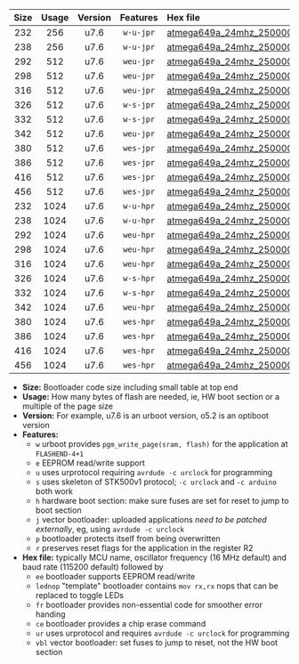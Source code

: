 |Size|Usage|Version|Features|Hex file|
|:-:|:-:|:-:|:-:|:--|
|232|256|u7.6|`w-u-jpr`|[atmega649a_24mhz_250000bps_ur_vbl.hex](https://raw.githubusercontent.com/stefanrueger/urboot/main/bootloaders/atmega649a/fcpu_24mhz/250000_bps/atmega649a_24mhz_250000bps_ur_vbl.hex)|
|238|256|u7.6|`w-u-jpr`|[atmega649a_24mhz_250000bps_lednop_ur_vbl.hex](https://raw.githubusercontent.com/stefanrueger/urboot/main/bootloaders/atmega649a/fcpu_24mhz/250000_bps/atmega649a_24mhz_250000bps_lednop_ur_vbl.hex)|
|292|512|u7.6|`weu-jpr`|[atmega649a_24mhz_250000bps_ee_ur_vbl.hex](https://raw.githubusercontent.com/stefanrueger/urboot/main/bootloaders/atmega649a/fcpu_24mhz/250000_bps/atmega649a_24mhz_250000bps_ee_ur_vbl.hex)|
|298|512|u7.6|`weu-jpr`|[atmega649a_24mhz_250000bps_ee_lednop_ur_vbl.hex](https://raw.githubusercontent.com/stefanrueger/urboot/main/bootloaders/atmega649a/fcpu_24mhz/250000_bps/atmega649a_24mhz_250000bps_ee_lednop_ur_vbl.hex)|
|316|512|u7.6|`weu-jpr`|[atmega649a_24mhz_250000bps_ee_lednop_fr_ur_vbl.hex](https://raw.githubusercontent.com/stefanrueger/urboot/main/bootloaders/atmega649a/fcpu_24mhz/250000_bps/atmega649a_24mhz_250000bps_ee_lednop_fr_ur_vbl.hex)|
|326|512|u7.6|`w-s-jpr`|[atmega649a_24mhz_250000bps_vbl.hex](https://raw.githubusercontent.com/stefanrueger/urboot/main/bootloaders/atmega649a/fcpu_24mhz/250000_bps/atmega649a_24mhz_250000bps_vbl.hex)|
|332|512|u7.6|`w-s-jpr`|[atmega649a_24mhz_250000bps_lednop_vbl.hex](https://raw.githubusercontent.com/stefanrueger/urboot/main/bootloaders/atmega649a/fcpu_24mhz/250000_bps/atmega649a_24mhz_250000bps_lednop_vbl.hex)|
|342|512|u7.6|`weu-jpr`|[atmega649a_24mhz_250000bps_ee_lednop_fr_ce_ur_vbl.hex](https://raw.githubusercontent.com/stefanrueger/urboot/main/bootloaders/atmega649a/fcpu_24mhz/250000_bps/atmega649a_24mhz_250000bps_ee_lednop_fr_ce_ur_vbl.hex)|
|380|512|u7.6|`wes-jpr`|[atmega649a_24mhz_250000bps_ee_vbl.hex](https://raw.githubusercontent.com/stefanrueger/urboot/main/bootloaders/atmega649a/fcpu_24mhz/250000_bps/atmega649a_24mhz_250000bps_ee_vbl.hex)|
|386|512|u7.6|`wes-jpr`|[atmega649a_24mhz_250000bps_ee_lednop_vbl.hex](https://raw.githubusercontent.com/stefanrueger/urboot/main/bootloaders/atmega649a/fcpu_24mhz/250000_bps/atmega649a_24mhz_250000bps_ee_lednop_vbl.hex)|
|416|512|u7.6|`wes-jpr`|[atmega649a_24mhz_250000bps_ee_lednop_fr_vbl.hex](https://raw.githubusercontent.com/stefanrueger/urboot/main/bootloaders/atmega649a/fcpu_24mhz/250000_bps/atmega649a_24mhz_250000bps_ee_lednop_fr_vbl.hex)|
|456|512|u7.6|`wes-jpr`|[atmega649a_24mhz_250000bps_ee_lednop_fr_ce_vbl.hex](https://raw.githubusercontent.com/stefanrueger/urboot/main/bootloaders/atmega649a/fcpu_24mhz/250000_bps/atmega649a_24mhz_250000bps_ee_lednop_fr_ce_vbl.hex)|
|232|1024|u7.6|`w-u-hpr`|[atmega649a_24mhz_250000bps_ur.hex](https://raw.githubusercontent.com/stefanrueger/urboot/main/bootloaders/atmega649a/fcpu_24mhz/250000_bps/atmega649a_24mhz_250000bps_ur.hex)|
|238|1024|u7.6|`w-u-hpr`|[atmega649a_24mhz_250000bps_lednop_ur.hex](https://raw.githubusercontent.com/stefanrueger/urboot/main/bootloaders/atmega649a/fcpu_24mhz/250000_bps/atmega649a_24mhz_250000bps_lednop_ur.hex)|
|292|1024|u7.6|`weu-hpr`|[atmega649a_24mhz_250000bps_ee_ur.hex](https://raw.githubusercontent.com/stefanrueger/urboot/main/bootloaders/atmega649a/fcpu_24mhz/250000_bps/atmega649a_24mhz_250000bps_ee_ur.hex)|
|298|1024|u7.6|`weu-hpr`|[atmega649a_24mhz_250000bps_ee_lednop_ur.hex](https://raw.githubusercontent.com/stefanrueger/urboot/main/bootloaders/atmega649a/fcpu_24mhz/250000_bps/atmega649a_24mhz_250000bps_ee_lednop_ur.hex)|
|316|1024|u7.6|`weu-hpr`|[atmega649a_24mhz_250000bps_ee_lednop_fr_ur.hex](https://raw.githubusercontent.com/stefanrueger/urboot/main/bootloaders/atmega649a/fcpu_24mhz/250000_bps/atmega649a_24mhz_250000bps_ee_lednop_fr_ur.hex)|
|326|1024|u7.6|`w-s-hpr`|[atmega649a_24mhz_250000bps.hex](https://raw.githubusercontent.com/stefanrueger/urboot/main/bootloaders/atmega649a/fcpu_24mhz/250000_bps/atmega649a_24mhz_250000bps.hex)|
|332|1024|u7.6|`w-s-hpr`|[atmega649a_24mhz_250000bps_lednop.hex](https://raw.githubusercontent.com/stefanrueger/urboot/main/bootloaders/atmega649a/fcpu_24mhz/250000_bps/atmega649a_24mhz_250000bps_lednop.hex)|
|342|1024|u7.6|`weu-hpr`|[atmega649a_24mhz_250000bps_ee_lednop_fr_ce_ur.hex](https://raw.githubusercontent.com/stefanrueger/urboot/main/bootloaders/atmega649a/fcpu_24mhz/250000_bps/atmega649a_24mhz_250000bps_ee_lednop_fr_ce_ur.hex)|
|380|1024|u7.6|`wes-hpr`|[atmega649a_24mhz_250000bps_ee.hex](https://raw.githubusercontent.com/stefanrueger/urboot/main/bootloaders/atmega649a/fcpu_24mhz/250000_bps/atmega649a_24mhz_250000bps_ee.hex)|
|386|1024|u7.6|`wes-hpr`|[atmega649a_24mhz_250000bps_ee_lednop.hex](https://raw.githubusercontent.com/stefanrueger/urboot/main/bootloaders/atmega649a/fcpu_24mhz/250000_bps/atmega649a_24mhz_250000bps_ee_lednop.hex)|
|416|1024|u7.6|`wes-hpr`|[atmega649a_24mhz_250000bps_ee_lednop_fr.hex](https://raw.githubusercontent.com/stefanrueger/urboot/main/bootloaders/atmega649a/fcpu_24mhz/250000_bps/atmega649a_24mhz_250000bps_ee_lednop_fr.hex)|
|456|1024|u7.6|`wes-hpr`|[atmega649a_24mhz_250000bps_ee_lednop_fr_ce.hex](https://raw.githubusercontent.com/stefanrueger/urboot/main/bootloaders/atmega649a/fcpu_24mhz/250000_bps/atmega649a_24mhz_250000bps_ee_lednop_fr_ce.hex)|

- **Size:** Bootloader code size including small table at top end
- **Usage:** How many bytes of flash are needed, ie, HW boot section or a multiple of the page size
- **Version:** For example, u7.6 is an urboot version, o5.2 is an optiboot version
- **Features:**
  + `w` urboot provides `pgm_write_page(sram, flash)` for the application at `FLASHEND-4+1`
  + `e` EEPROM read/write support
  + `u` uses urprotocol requiring `avrdude -c urclock` for programming
  + `s` uses skeleton of STK500v1 protocol; `-c urclock` and `-c arduino` both work
  + `h` hardware boot section: make sure fuses are set for reset to jump to boot section
  + `j` vector bootloader: uploaded applications *need to be patched externally*, eg, using `avrdude -c urclock`
  + `p` bootloader protects itself from being overwritten
  + `r` preserves reset flags for the application in the register R2
- **Hex file:** typically MCU name, oscillator frequency (16 MHz default) and baud rate (115200 default) followed by
  + `ee` bootloader supports EEPROM read/write
  + `lednop` "template" bootloader contains `mov rx,rx` nops that can be replaced to toggle LEDs
  + `fr` bootloader provides non-essential code for smoother error handing
  + `ce` bootloader provides a chip erase command
  + `ur` uses urprotocol and requires `avrdude -c urclock` for programming
  + `vbl` vector bootloader: set fuses to jump to reset, not the HW boot section
